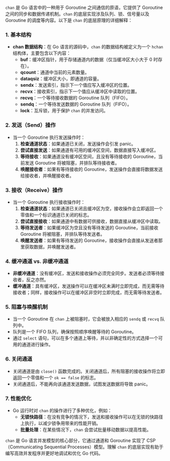 `chan` 是 Go 语言中的一种用于 Goroutine 之间通信的原语，它提供了 Goroutine 之间的同步和数据传递机制。`chan` 的底层实现涉及队列、锁、信号量以及 Goroutine 的调度等内容。以下是 `chan` 的底层原理的详细解释：

### 1. **基本结构**
- **chan 数据结构**：在 Go 语言的源码中，`chan` 的数据结构被定义为一个 `hchan` 结构体，主要包含以下内容：
  - **buf**：缓冲区指针，用于存储通道内的数据（仅当缓冲区大小大于 0 时存在）。
  - **qcount**：通道中当前的元素数量。
  - **dataqsiz**：缓冲区大小，即通道的容量。
  - **sendx**：发送索引，指示下一个值应写入缓冲区的位置。
  - **recvx**：接收索引，指示下一个值应从缓冲区中读取的位置。
  - **recvq**：一个等待接收数据的 Goroutine 队列（FIFO）。
  - **sendq**：一个等待发送数据的 Goroutine 队列（FIFO）。
  - **lock**：互斥锁，用于保护 `chan` 的并发访问。

### 2. **发送（Send）操作**
- 当一个 Goroutine 执行发送操作时：
  1. **检查通道状态**：如果通道已关闭，发送操作会引发 panic。
  2. **尝试直接发送**：如果通道有可用的缓冲区空间，数据直接写入缓冲区。
  3. **等待接收**：如果通道没有缓冲区空间，且没有等待接收的 Goroutine，当前发送 Goroutine 将被阻塞，并排队等待接收者。
  4. **唤醒接收者**：如果有等待接收的 Goroutine，发送操作会直接将数据发送给接收者，并唤醒接收者。

### 3. **接收（Receive）操作**
- 当一个 Goroutine 执行接收操作时：
  1. **检查通道状态**：如果通道已关闭且缓冲区为空，接收操作会立即返回一个零值和一个标识通道已关闭的标志。
  2. **尝试直接接收**：如果通道中有数据可供接收，数据直接从缓冲区中读取。
  3. **等待发送者**：如果缓冲区为空且没有等待发送的 Goroutine，当前接收 Goroutine 将被阻塞，并排队等待发送者。
  4. **唤醒发送者**：如果有等待发送的 Goroutine，接收操作会直接从发送者那里获取数据，并唤醒发送者。

### 4. **缓冲通道 vs. 非缓冲通道**
- **非缓冲通道**：没有缓冲区，发送和接收操作必须完全同步。发送者必须等待接收者，反之亦然。
- **缓冲通道**：具有缓冲区，发送操作可以在缓冲区未满时立即完成，而无需等待接收者；同样，接收操作可以在缓冲区非空时立即完成，而无需等待发送者。

### 5. **阻塞与唤醒机制**
- 当一个 Goroutine 在 `chan` 上被阻塞时，它会被放入相应的 `sendq` 或 `recvq` 队列中。
- 队列是一个 FIFO 队列，确保按照顺序唤醒等待的 Goroutine。
- 通过 `select` 语句，可以在多个通道上等待，并以非确定性的方式选择一个可用的通道进行操作。

### 6. **关闭通道**
- 关闭通道是由 `close()` 函数完成的。关闭通道后，所有阻塞的接收操作将立即返回一个零值和一个 `ok == false` 的标志。
- 关闭通道后，不能再向该通道发送数据，试图发送数据将导致 panic。

### 7. **性能优化**
- Go 运行时对 `chan` 的操作进行了多种优化，例如：
  - **无锁快路径**：在没有竞争的情况下，发送和接收操作可以在无锁的快路径上执行，以减少锁争用带来的性能开销。
  - **批量处理**：在某些情况下，`chan` 会尝试批量移动数据以提高性能。

`chan` 是 Go 语言并发模型的核心部分，它通过通道和 Goroutine 实现了 CSP（Communicating Sequential Processes）模型。理解 `chan` 的底层实现有助于编写高效并发程序并更好地调试和优化 Go 代码。